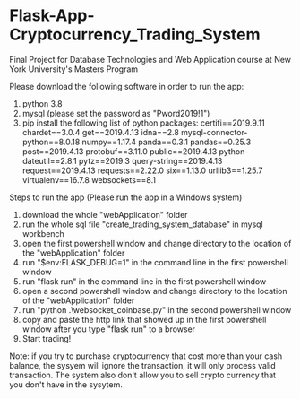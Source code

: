 # Flask-App-Cryptocurrency_Trading_System
Final Project for Database Technologies and Web Application course at New York University's Masters Program

Please download the following software in order to run the app:

1. python 3.8
2. mysql (please set the password as "Pword2019!1")
3. pip install the following list of python packages:
    certifi==2019.9.11
    chardet==3.0.4
    get==2019.4.13
    idna==2.8
    mysql-connector-python==8.0.18
    numpy==1.17.4
    panda==0.3.1
    pandas==0.25.3
    post==2019.4.13
    protobuf==3.11.0
    public==2019.4.13
    python-dateutil==2.8.1
    pytz==2019.3
    query-string==2019.4.13
    request==2019.4.13
    requests==2.22.0
    six==1.13.0
    urllib3==1.25.7
    virtualenv==16.7.8
    websockets==8.1
  
Steps to run the app (Please run the app in a Windows system)
1. download the whole "webApplication" folder
2. run the whole sql file "create_trading_system_database" in mysql workbench
3. open the first powershell window and change directory to the location of the "webApplication" folder
4. run "$env:FLASK_DEBUG=1" in the command line in the first powershell window
5. run "flask run" in the command line in the first powershell window
6. open a second powershell window and change directory to the location of the "webApplication" folder
7. run "python .\websocket_coinbase.py" in the second powershell window
8. copy and paste the http link that showed up in the first powershell window after you type "flask run" to a browser
9. Start trading!

Note: if you try to purchase cryptocurrency that cost more than your cash balance, the sysyem will ignore the transaction, it will only process valid transaction. The system also don't allow you to sell crypto currency that you don't have in the sysytem.
